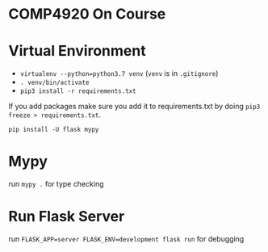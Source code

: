 # COMP4920 On Course

# Virtual Environment

* `virtualenv --python=python3.7 venv` (`venv` is in `.gitignore`)
* `. venv/bin/activate`
* `pip3 install -r requirements.txt`

If you add packages make sure you add it to requirements.txt by doing `pip3 freeze > requirements.txt`. 

`pip install -U flask mypy`


# Mypy

run `mypy .` for type checking

# Run Flask Server

run `FLASK_APP=server FLASK_ENV=development flask run` for debugging

